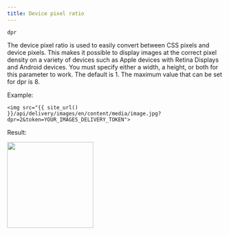 ```yaml
---
title: Device pixel ratio
---
```


`dpr`

The device pixel ratio is used to easily convert between CSS pixels and device pixels. This makes it possible to display images at the correct pixel density on a variety of devices such as Apple devices with Retina Displays and Android devices. You must specify either a width, a height, or both for this parameter to work. The default is 1. The maximum value that can be set for dpr is 8.

Example:

```twig
<img src="{{ site_url() }}/api/delivery/images/en/content/media/image.jpg?dpr=2&token=YOUR_IMAGES_DELIVERY_TOKEN">
```

Result:

<img width="200" class="inline" src="[site_url]/api/delivery/images/en/content/media/image.jpg?q=70&w=200&h=200&dpr=2&token=4864fb8e1ebe080e6e4ad5c4363083a6">
